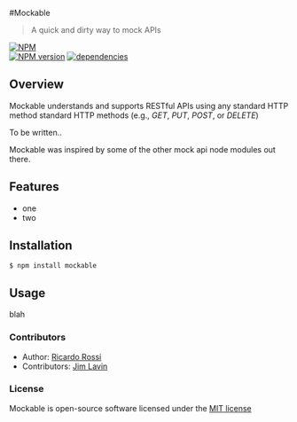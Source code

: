 #Mockable
> A quick and dirty way to mock APIs

[![NPM](https://nodei.co/npm/mockable.png?downloads=true)](https://nodei.co/npm/mockable/)  
[![NPM version](https://badge.fury.io/js/mockable.svg)](http://badge.fury.io/js/mockable)
[![dependencies](https://david-dm.org/ricardo-rossi/mockable.png)](https://david-dm.org/ricardo-rossi/mockable)

## Overview

Mockable understands and supports RESTful APIs using any standard HTTP 
method standard HTTP methods (e.g., *GET*, *PUT*, *POST*, or *DELETE*)

To be written..

Mockable was inspired by some of the other mock api node modules out there.

## Features

  * one
  * two

## Installation

```
$ npm install mockable
```

## Usage
  
blah  
  
### Contributors

 * Author: [Ricardo Rossi](https://github.com/ricardo-rossi)
 * Contributors: [Jim Lavin](https://github.com/lavinjj)

### License

  Mockable is open-source software licensed under the [MIT license](LICENSE)
  
